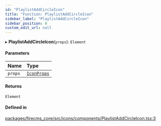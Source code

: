 ```yaml
---
id: "PlaylistAddCircleIcon"
title: "Function: PlaylistAddCircleIcon"
sidebar_label: "PlaylistAddCircleIcon"
sidebar_position: 0
custom_edit_url: null
---
```


▸ **PlaylistAddCircleIcon**(`props`): `Element`

#### Parameters

| Name | Type |
| :------ | :------ |
| `props` | [`IconProps`](../types/IconProps.md) |

#### Returns

`Element`

#### Defined in

[packages/firecms_core/src/icons/components/PlaylistAddCircleIcon.tsx:3](https://github.com/FireCMSco/firecms/blob/d45f3739/packages/firecms_core/src/icons/components/PlaylistAddCircleIcon.tsx#L3)
